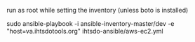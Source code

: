 
run as root while setting the inventory (unless boto is installed)

sudo ansible-playbook -i ansible-inventory-master/dev -e "host=va.ihtsdotools.org" ihtsdo-ansible/aws-ec2.yml 